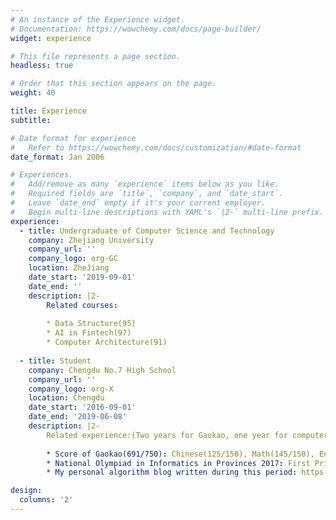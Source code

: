 ```yaml
---
# An instance of the Experience widget.
# Documentation: https://wowchemy.com/docs/page-builder/
widget: experience

# This file represents a page section.
headless: true

# Order that this section appears on the page.
weight: 40

title: Experience
subtitle:

# Date format for experience
#   Refer to https://wowchemy.com/docs/customization/#date-format
date_format: Jan 2006

# Experiences.
#   Add/remove as many `experience` items below as you like.
#   Required fields are `title`, `company`, and `date_start`.
#   Leave `date_end` empty if it's your current employer.
#   Begin multi-line descriptions with YAML's `|2-` multi-line prefix.
experience:
  - title: Undergraduate of Computer Science and Technology
    company: Zhejiang University
    company_url: ''
    company_logo: org-GC
    location: ZheJiang
    date_start: '2019-09-01'
    date_end: ''
    description: |2-
        Related courses:
        
        * Data Structure(95)
        * AI in Fintech(97)
        * Computer Architecture(91)
        
  - title: Student
    company: Chengdu No.7 High School
    company_url: ''
    company_logo: org-X
    location: Chengdu
    date_start: '2016-09-01'
    date_end: '2019-06-08'
    description: |2-
        Related experience:(Two years for Gaokao, one year for computer competition)
        
        * Score of Gaokao(691/750): Chinese(125/150), Math(145/150), English(147/150), Physics(106.5/110), Chemistry(90/100), Biology(77.5/90)
        * National Olympiad in Informatics in Provinces 2017: First Prize(Ranked 18th in Sichuan Province)
        * My personal algorithm blog written during this period: https://blog.csdn.net/maxmercer (Chinese)

design:
  columns: '2'
---
```

